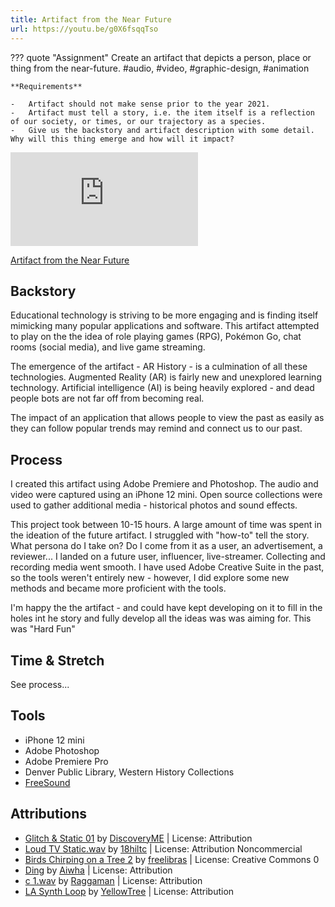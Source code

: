 ```yaml
---
title: Artifact from the Near Future
url: https://youtu.be/g0X6fsqqTso
---
```


??? quote "Assignment"
    Create an artifact that depicts a person, place or thing from the near-future. \#audio, #video, #graphic-design, #animation

    **Requirements**

    -   Artifact should not make sense prior to the year 2021.
    -   Artifact must tell a story, i.e. the item itself is a reflection of our society, or times, or our trajectory as a species.
    -   Give us the backstory and artifact description with some detail. Why will this thing emerge and how will it impact?

<div class="aspect-ratio aspect-ratio--16-9">
  <iframe class="aspect-ratio--content" src="https://www.youtube-nocookie.com/embed/g0X6fsqqTso" title="YouTube video " frameborder="0" allow="accelerometer; autoplay; clipboard-write; encrypted-media; gyroscope; picture-in-picture" allowfullscreen></iframe>
</div>

[Artifact from the Near Future](https://youtu.be/g0X6fsqqTso)

## Backstory

Educational technology is striving to be more engaging and is finding itself mimicking many popular applications and software. This artifact attempted to play on the the idea of role playing games (RPG), Pokémon Go, chat rooms (social media), and live game streaming.

The emergence of the artifact - AR History - is a culmination of all these technologies. Augmented Reality (AR) is fairly new and unexplored learning technology. Artificial intelligence (AI) is being heavily explored - and dead people bots are not far off from becoming real.

The impact of an application that allows people to view the past as easily as they can follow popular trends may remind and connect us to our past.

## Process

I created this artifact using Adobe Premiere and Photoshop. The audio and video were captured using an iPhone 12 mini. Open source collections were used to gather additional media - historical photos and sound effects.

This project took between 10-15 hours. A large amount of time was spent in the ideation of the future artifact. I struggled with "how-to" tell the story. What persona do I take on? Do I come from it as a user, an advertisement, a reviewer... I landed on a future user, influencer, live-streamer. Collecting and recording media went smooth. I have used Adobe Creative Suite in the past, so the tools weren't entirely new - however, I did explore some new methods and became more proficient with the tools.

I'm happy the the artifact - and could have kept developing on it to fill in the holes int he story and fully develop all the ideas was was aiming for. This was "Hard Fun"

## Time & Stretch

See process...

## Tools

-   iPhone 12 mini
-   Adobe Photoshop
-   Adobe Premiere Pro
-   Denver Public Library, Western History Collections
-   [FreeSound](https://www.freesound.org)

## Attributions

-   [Glitch & Static 01](https://freesound.org/people/DiscoveryME/sounds/273147/) by [DiscoveryME](https://freesound.org/people/DiscoveryME/) | License: Attribution
-   [Loud TV Static.wav](https://freesound.org/people/18hiltc/sounds/198761/) by [18hiltc](https://freesound.org/people/18hiltc/) | License: Attribution Noncommercial
-   [Birds Chirping on a Tree 2](https://freesound.org/people/freelibras/sounds/327445/) by [freelibras](https://freesound.org/people/freelibras/) | License: Creative Commons 0
-   [Ding](https://freesound.org/people/Aiwha/sounds/196106/) by [Aiwha](https://freesound.org/people/Aiwha/) | License: Attribution
-   [c 1.wav](https://freesound.org/people/Raggaman/sounds/25493/) by [Raggaman](https://freesound.org/people/Raggaman/) | License: Attribution
-   [LA Synth Loop](https://freesound.org/people/YellowTree/sounds/556602/) by [YellowTree](https://freesound.org/people/YellowTree/) | License: Attribution
